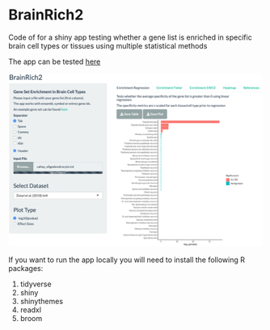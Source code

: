 # BrainRich2

Code of for a shiny app testing whether a gene list is enriched in specific brain cell types or tissues using multiple statistical methods

The app can be tested [here](https://jbryois.shinyapps.io/BrainRich2/)

![](https://github.com/jbryois/BrainRich2/blob/master/00_Code/Shiny/BrainRich2/www/example.png)

If you want to run the app locally you will need to install the following R packages:

1. tidyverse
2. shiny
3. shinythemes
4. readxl
5. broom


